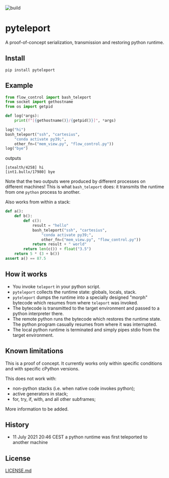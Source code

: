 ![build](https://github.com/pulkin/pyteleport/actions/workflows/test.yml/badge.svg)

pyteleport
==========

A proof-of-concept serialization, transmission and restoring python runtime.

Install
-------

```
pip install pyteleport
```

Example
-------

```python
from flow_control import bash_teleport
from socket import gethostname
from os import getpid

def log(*args):
    print(f"[{gethostname()}/{getpid()}]", *args)

log("hi")
bash_teleport("ssh", "cartesius",
    "conda activate py39;",
    other_fn=("mem_view.py", "flow_control.py"))
log("bye")
```

outputs

```
[stealth/4258] hi
[int1.bullx/17980] bye
```

Note that the two outputs were produced by different processes on different machines! This is what
`bash_teleport` does: it transmits the runtime from one `python` process to another.

Also works from within a stack:

```python
def a():
    def b():
        def c():
            result = "hello"
            bash_teleport("ssh", "cartesius",
                "conda activate py39;",
                other_fn=("mem_view.py", "flow_control.py"))
            return result + " world"
        return len(c()) + float("3.5")
    return 5 * (3 + b())
assert a() == 87.5
```

How it works
------------

* You invoke `teleport` in your python script.
* `pyteleport` collects the runtime state: globals, locals, stack.
* `pyteleport` dumps the runtime into a specially designed "morph" bytecode
  which resumes from where `teleport` was invoked.
* The bytecode is transmitted to the target environment and passed to a
  python interpreter there.
* The remote python runs the bytecode which restores the runtime state.
  The python program casually resumes from where it was interrupted.
* The local python runtime is terminated and simply pipes stdio from the
  target environment.

Known limitations
-----------------

This is a proof of concept.
It currently works only within specific conditions and with specific cPython versions.

This does not work with:
- non-python stacks (i.e. when native code invokes python);
- active generators in stack;
- for, try, if, with, and all other subframes;

More information to be added.

History
-------

* 11 July 2021 20:46 CEST a python runtime was first teleported to another machine

License
-------

[LICENSE.md](LICENSE.md)

